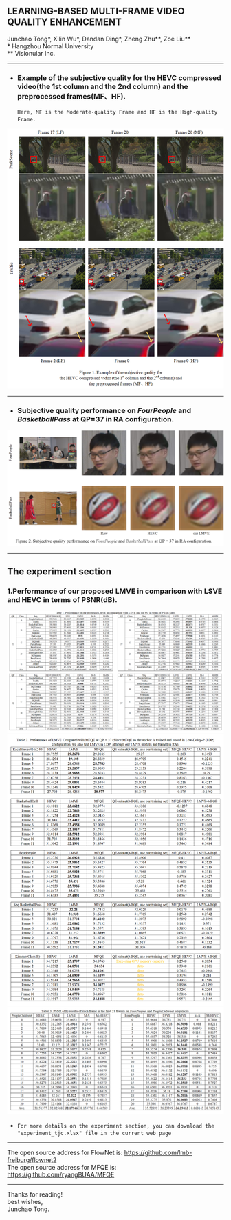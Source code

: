 ## LEARNING-BASED MULTI-FRAME VIDEO QUALITY ENHANCEMENT
Junchao Tong*, Xilin Wu*, Dandan Ding*, Zheng Zhu**, Zoe Liu**<br>
\* Hangzhou Normal University<br>
** Visionular Inc.<br>

___
* ### Example of the subjective quality for the HEVC compressed video(the 1st column and the 2nd column) and the preprocessed frames(MF、HF).
    `Here, MF is the Moderate-quality Frame and HF is the High-quality Frame.`
    
![](https://github.com/IVC-Projects/LMVE/blob/master/READYME_PNG/主观图排版_wraped.png)

___
* ### Subjective quality performance on *FourPeople* and *BasketballPass* at QP=37 in RA configuration.
![](https://github.com/IVC-Projects/LMVE/blob/master/READYME_PNG/主观图排版_LMVE.png)<br>

___
## The experiment section
### 1.Performance of our proposed LMVE in comparison with LSVE and HEVC in terms of PSNR(dB).

![](https://github.com/IVC-Projects/LMVE/blob/master/READYME_PNG/LMVE_qpx4.png)
<br>
![](https://github.com/IVC-Projects/LMVE/blob/master/READYME_PNG/compareWithMFQE.png)
<br>
![](https://github.com/IVC-Projects/LMVE/blob/master/READYME_PNG/results_of_each_frame.png)
* `For more details on the experiment section, you can download the "experiment_tjc.xlsx" file in the current web page`

___
The open source address for FlowNet is: https://github.com/lmb-freiburg/flownet2
<br>
The open source address for MFQE is: https://github.com/ryangBUAA/MFQE
___
Thanks for reading!
<br>
best wishes,<br>
Junchao Tong.
